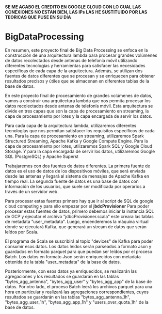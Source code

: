 #### SE ME ACABO EL CREDITO EN GOOGLE CLOUD CON LO CUAL LAS CONEXIONES NO ESTAN BIEN, LAS IPs LAS HE SUSTITUIDO POR LAS TEORICAS QUE PUSE EN SU DIA

# BigDataProcessing

En resumen, este proyecto final de Big Data Processing se enfoca en la construcción de una arquitectura lambda para procesar grandes volúmenes de datos recolectados desde antenas de telefonía móvil utilizando diferentes tecnologías y herramientas para satisfacer las necesidades específicas de cada capa de la arquitectura. Además, se utilizan dos fuentes de datos diferentes que se procesan y se enriquecen para obtener resultados precisos y útiles que se almacenan en diferentes tablas de la base de datos.

En este proyecto final de procesamiento de grandes volúmenes de datos, vamos a construir una arquitectura lambda que nos permita procesar los datos recolectados desde antenas de telefonía móvil. Esta arquitectura se divide en tres capas que son la capa de procesamiento en streaming, la capa de procesamiento por lotes y la capa encargada de servir los datos.

Para cada capa de la arquitectura lambda, utilizaremos diferentes tecnologías que nos permitan satisfacer los requisitos específicos de cada una. Para la capa de procesamiento en streaming, utilizaremos Spark Structured Streaming, Apache Kafka y Google Compute Engine. Para la capa de procesamiento por lotes, utilizaremos Spark SQL y Google Cloud Storage. Y para la capa encargada de servir los datos, utilizaremos Google SQL (PostgreSQL) y Apache Superst

Trabajaremos con dos fuentes de datos diferentes. La primera fuente de datos es el uso de datos de los dispositivos móviles, que será enviada desde las antenas y llegará al sistema de mensajes de Apache Kafka en tiempo real. La segunda fuente de datos es una base de datos con información de los usuarios, que suele ser modificada por operarios a través de un servidor web.

Para procesar estas fuentes primero hay que ir al script de SQL de google cloud computing y para ello empezar por el **jbdcProvisioner** Para poder procesar estas fuentes de datos, primero debemos iniciar la instancia SQL de GCP y ejecutar el archivo "jdbcProvisioner.scala" este creara las tablas 
de metadata "user_metadata". Luego, encenderemos la máquina virtual donde se ejecutará Kafka, que generará un stream de datos que serán leídos por Scala.

El programa de Scala se suscribirá al topic "devices" de Kafka para poder consumir esos datos. Los datos leídos serán parseados a formato Json y guardados en formato parquet para que puedan ser leídos por el proceso Batch. Los datos en formato Json serán enriquecidos con metadata obtenida de la tabla "user_metadata" de la base de datos.

Posteriormente, con esos datos ya enriquecidos, se realizarán las agregaciones y los resultados se guardarán en las tablas "bytes_agg_antenna", "bytes_agg_user" y "bytes_agg_app" de la base de datos. Por otro lado, el proceso Batch leerá los archivos parquet para una hora en particular y realizará las agregaciones correspondientes, cuyos resultados se guardarán en las tablas "bytes_agg_antenna_1h", "bytes_agg_user_1h", "bytes_agg_app_1h" y "users_over_quota_1h" de la base de datos.
